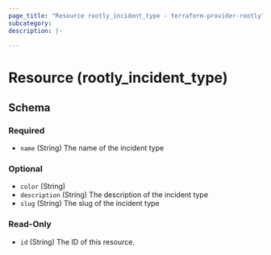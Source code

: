 ```yaml
---
page_title: "Resource rootly_incident_type - terraform-provider-rootly"
subcategory:
description: |-
    
---
```


# Resource (rootly_incident_type)



<!-- schema generated by tfplugindocs -->
## Schema

### Required

- `name` (String) The name of the incident type

### Optional

- `color` (String)
- `description` (String) The description of the incident type
- `slug` (String) The slug of the incident type

### Read-Only

- `id` (String) The ID of this resource.
